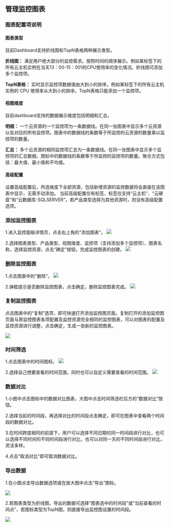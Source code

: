 ## 管理监控图表
### 图表配置项说明
#### 图表类型
目前Dashboard支持折线图和TopN表格两种展示类型。

**折线图：** 满足用户绝大部分的监控需求。按照时间的顺序展示。例如某标签下的所有云主机实例在当天13：00-15：001的CPU使用率的变化情况。折线图可添加多个监控项。

**TopN表格：** 实时显示监控项数据值由大到小的排序。例如某标签下的所有云主机实例的 CPU 使用率从大到小的排序。TopN表格只能添加一个监控项。

#### 视图维度
目前dashboard支持的数据展示维度包括明细和汇总。

**明细：** 一个云资源的一个监控项为一条数据线。在同一张图表中显示多个云资源以及对应的所有监控项。图表中的数据线的条数等于所监控的云资源的数量乘以监控项的数量。

**汇总：** 多个云资源的相同监控项汇总为一条数据线。在同一张图表中显示多个监控项的汇总数据。图标中的数据线的条数等于所监控的监控项的数量。聚合方式包括：最大值、最小值和平均值。

#### 高级配置
设置高级配置后，所选维度下全部资源，包括新增资源的监控数据将会直接在该图表中显示，无需手动添加。
当前高级配置仅有标签，标签仅支持“云主机”、“云硬盘”和“云数据库-SQLSERVER”，若产品类型选择为其他资源时，则没有高级配置选项。

### 添加监控图表
1.进入监控面板详情页，点击右上角的“添加图表“。
![](https://github.com/jdcloudcom/cn/blob/edit/image/Cloud-Monitor/dashboard/%E6%B7%BB%E5%8A%A0%E5%9B%BE%E8%A1%A8.png)

2.选择图表类型、产品类型、视图维度、监控项（支持添加多个监控项）、图表名称，选择监控资源，点击“确定”按钮，完成监控图表的创建。
![](https://github.com/jdcloudcom/cn/blob/edit/image/Cloud-Monitor/zuijiashijian/%E6%9C%80%E4%BD%B3%E5%AE%9E%E8%B7%B51.2.png)

### 删除监控图表
1.点击图表中的“删除”。
![](https://github.com/jdcloudcom/cn/blob/edit/image/Cloud-Monitor/dashboard/%E5%88%A0%E9%99%A4%E7%9B%91%E6%8E%A7%E5%9B%BE%E8%A1%A8.png)

2.弹框提示是否删除监控图表，点击确定，删除监控图表完成。
![](https://github.com/jdcloudcom/cn/blob/edit/image/Cloud-Monitor/dashboard/%E5%88%A0%E9%99%A4%E7%9B%91%E6%8E%A7%E5%9B%BE%E8%A1%A8-%E7%A1%AE%E8%AE%A4.png)

### 复制监控图表
点击图表中的“复制”选项，即可快速打开添加监控图页面。复制打开的添加监控图页面与原监控图表各项配置及监控资源完全相同的监控图表，可以对图表的配置及监控资源进行调整，点击确定，生成一张新的监控图表。

![](https://github.com/jdcloudcom/cn/blob/edit/image/Cloud-Monitor/dashboard/%E5%A4%8D%E5%88%B6%E7%9B%91%E6%8E%A7%E5%9B%BE%E8%A1%A8.png)

### 时间筛选
1.点击图表中的时间图标。
![](https://github.com/jdcloudcom/cn/blob/edit/image/Cloud-Monitor/dashboard/%E6%97%B6%E9%97%B4%E7%AD%9B%E9%80%89.png)

2.选择自己想要查看的时间范围，同时也可以自定义需要查看的时间范围。
![](https://github.com/jdcloudcom/cn/blob/edit/image/Cloud-Monitor/dashboard/%E6%97%B6%E9%97%B4%E7%AD%9B%E9%80%892.png)

### 数据对比
1.小图中点击图标中的数据对比图表，大图中点击时间筛选栏后方的“数据对比”按钮。

2.选择当前的时间段，再选择对比的时间段点击确定，即可在图表中查看两个时间段的数据对比。

3.在时间跨度相同的前提下，用户可以选择不同日期的同一时间段进行对比，也可以选择不同时间的不同时间段进行对比，也可以对同一天的不同时间段进行对比，灵活多样。

4.点击“取消对比”即可取消数据对比。

### 导出数据
1.在小图点击导出数据选项或在放大图中点击“导出”图标。

![](https://github.com/jdcloudcom/cn/blob/edit/image/Cloud-Monitor/dashboard/%E5%AF%BC%E5%87%BA%E6%95%B0%E6%8D%AE.png)

2.若图表类型为折线图，导出的数据可选择“图表选中的时间段”或“当前查看的时间点”，若图标类型为TopN图，则直接导出监控图设置的时间段。

![](https://github.com/jdcloudcom/cn/blob/edit/image/Cloud-Monitor/dashboard/%E5%AF%BC%E5%87%BA%E6%95%B0%E6%8D%AE2.png)
